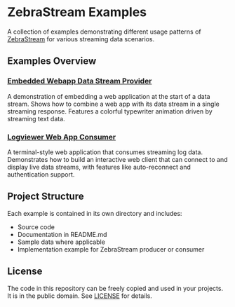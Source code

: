 # ZebraStream Examples

A collection of examples demonstrating different usage patterns of [ZebraStream](https://www.zebrastream.io) for various streaming data scenarios.

## Examples Overview

### [Embedded Webapp Data Stream Provider](embedded-webapp-datastream-provider/README.md)
A demonstration of embedding a web application at the start of a data stream. Shows how to combine a web app with its data stream in a single streaming response. Features a colorful typewriter animation driven by streaming text data.

### [Logviewer Web App Consumer](logviewer-webapp-consumer/README.md)
A terminal-style web application that consumes streaming log data. Demonstrates how to build an interactive web client that can connect to and display live data streams, with features like auto-reconnect and authentication support.

## Project Structure

Each example is contained in its own directory and includes:
- Source code
- Documentation in README.md
- Sample data where applicable
- Implementation example for ZebraStream producer or consumer

## License

The code in this repository can be freely copied and used in your projects. It is in the public domain. See [LICENSE](LICENSE) for details.
